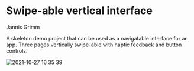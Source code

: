 # **Swipe-able vertical interface**

Jannis Grimm

A skeleton demo project that can be used as a navigatable interface for an app. Three pages vertically swipe-able with haptic feedback and button controls.

![2021-10-27 16 35 39](https://user-images.githubusercontent.com/70415018/139162873-c5b6f0e5-85ab-48fb-aba5-6d8892961d02.gif)



